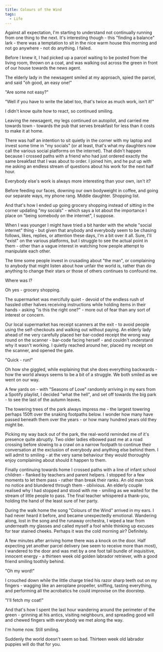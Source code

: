 ```yaml
---
title: Colours of the Wind
tags:
  - Life
---
```


Against all expectation, I'm starting to understand not continually running from one thing to the next. It's interesting though - this "finding a balance" lark - there was a temptation to sit in the nice warm house this morning and not go anywhere - not do anything. I failed.

Before I knew it, I had picked up a parcel waiting to be posted from the living room, thrown on a coat, and was walking out across the green in front of our house towards the news agent.

The elderly lady in the newsagent smiled at my approach, spied the parcel, and said "oh good, an easy one!"

"Are some not easy?"

"Well if you have to write the label too, that's twice as much work, isn't it!"

I didn't know quite how to react, so continued smiling.

Leaving the newsagent, my legs continued on autopilot, and carried me towards town - towards the pub that serves breakfast for less than it costs to make it at home.

There was half an intention to sit quietly in the corner with my laptop and invest some time in "my socials" (or at least, that's what my daughters now call the various social platforms on the internet). That didn't happen because I crossed paths with a friend who had just ordered exactly the same breakfast that I was about to order. I joined him, and he put up with me asking an endless stream of questions about his work for the next half hour.

Everybody else's work is always more interesting than your own, isn't it?

Before feeding our faces, downing our own bodyweight in coffee, and going our separate ways, my phone rang. Middle daughter. Shopping list.

And that's how I ended up going grocery shopping instead of sitting in the corner updating "my socials" - which says a lot about the importance I place on "being somebody on the internet", I suppose.

When I was younger I might have tried a bit harder with the whole "social internet" thing - but given that anybody and everybody seem to be chasing follows, likes, replies, or attention these days, I'm a bit over it all. Sure, I'll "exist" on the various platforms, but I struggle to see the actual point in them - other than a vague interest in watching how people attempt to manipulate each other.

The time some people invest in crusading about "the man", or complaining to anybody that might listen about how unfair the world is, rather than do anything to change their stars or those of others continues to confound me.

Where was I?

Oh yes - grocery shopping.

The supermarket was mercifully quiet - devoid of the endless rush of hassled other halves receiving instructions while holding items in their hands - asking "is this the right one?" - more out of fear than any sort of interest or concern.

Our local supermarket has receipt scanners at the exit - to avoid people using the self-checkouts and walking out without paying. An elderly lady ahead of me very carefully placed her bar-coded receipt the wrong way round on the scanner - bar-code facing herself - and couldn't understand why it wasn't working. I quietly reached around her, placed my receipt on the scanner, and opened the gate.

"Quick - run!"

Oh how she giggled, while explaining that she does everything backwards - how the world always seems to be a bit of a struggle. We both smiled as we went on our way.

A few yards on - with "Seasons of Love" randomly arriving in my ears from a Spotify playlist, I decided "what the hell", and set off towards the big park - to see the last of the autumn leaves.

The towering trees of the park always impress me - the largest towering perhaps 150ft over the snaking footpaths below. I wonder how many have passed beneath them over the years - or how many hundred years old they might be.

Picking my way back out of the park, the real-world reminded me of it's presence quite abruptly. Two older ladies elbowed past me at a road crossing before slowing to a crawl on a narrow footpath to continue their conversation at the exclusion of everybody and anything else behind them. I will admit to smiling - at the very same behaviour they would thoroughly enjoy complaining about should it happen to them.

Finally continuing towards home I crossed paths with a line of infant school children - flanked by teachers and parent helpers. I stopped for a few moments to let them pass - rather than break their ranks. An old man took no notice and blundered through them - oblivious. An elderly couple realised why I had stopped and stood with me - smiling as we waited for the stream of little people to pass. The final teacher whispered a thank-you, holding the hand of the least sure of her party.

During the walk home the song "Colours of the Wind" arrived in my ears. I had never heard it before, and became unexpectedly emotional. Wandering along, lost in the song and the runaway orchestra, I wiped a tear from underneath my glasses and called myself a fool while thinking up excuses for tear stained cheeks. Perhaps it was the cold morning air? Definitely.

A few minutes after arriving home there was a knock on the door. Half expecting yet another parcel delivery (we seem to receive more than most), I wandered to the door and was met by a one foot tall bundle of inquisitive, innocent energy - a thirteen week old golden labrador retriever, with a good friend smiling toothily behind.

"Oh my word!"

I crouched down while the little charge tried his razor sharp teeth out on my fingers - wagging like an aeroplane propeller, sniffing, tasting everything, and performing all the acrobatics he could improvise on the doorstep.

"I'll fetch my coat!"

And that's how I spent the last hour wandering around the perimeter of the green - grinning at his antics, visiting neighbours, and spreading good will and chewed fingers with everybody we met along the way.

I'm home now. Still smiling.

Suddenly the world doesn't seem so bad. Thirteen week old labrador puppies will do that for you.